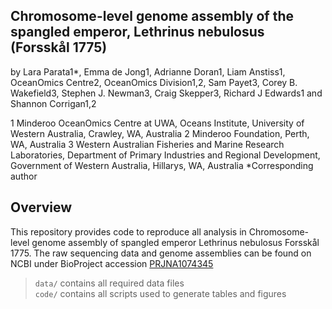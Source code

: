 ## Chromosome-level genome assembly of the spangled emperor, Lethrinus nebulosus (Forsskål 1775)

by Lara Parata1*, Emma de Jong1, Adrianne Doran1, Liam Anstiss1, OceanOmics Centre2, OceanOmics Division1,2, Sam Payet3, Corey B. Wakefield3, Stephen J. Newman3, Craig Skepper3, Richard J Edwards1 and Shannon Corrigan1,2

1 Minderoo OceanOmics Centre at UWA, Oceans Institute, University of Western Australia, Crawley, WA, Australia
2 Minderoo Foundation, Perth, WA, Australia
3 Western Australian Fisheries and Marine Research Laboratories, Department of Primary Industries and Regional Development, Government of Western Australia, Hillarys, WA, Australia 
*Corresponding author

## Overview

This repository provides code to reproduce all analysis in Chromosome-level genome assembly of spangled emperor Lethrinus nebulosus Forsskål 1775. The raw sequencing data and genome assemblies can be found on NCBI under BioProject accession [PRJNA1074345](https://www.ncbi.nlm.nih.gov/bioproject/1074345)
> `data/` contains all required data files  
> `code/` contains all scripts used to generate tables and figures  